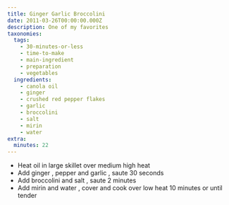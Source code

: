 ```yaml
---
title: Ginger Garlic Broccolini
date: 2011-03-26T00:00:00.000Z
description: One of my favorites
taxonomies:
  tags:
    - 30-minutes-or-less
    - time-to-make
    - main-ingredient
    - preparation
    - vegetables
  ingredients:
    - canola oil
    - ginger
    - crushed red pepper flakes
    - garlic
    - broccolini
    - salt
    - mirin
    - water
extra:
  minutes: 22
---
```

 - Heat oil in large skillet over medium high heat
 - Add ginger , pepper and garlic , saute 30 seconds
 - Add broccolini and salt , saute 2 minutes
 - Add mirin and water , cover and cook over low heat 10 minutes or until tender

